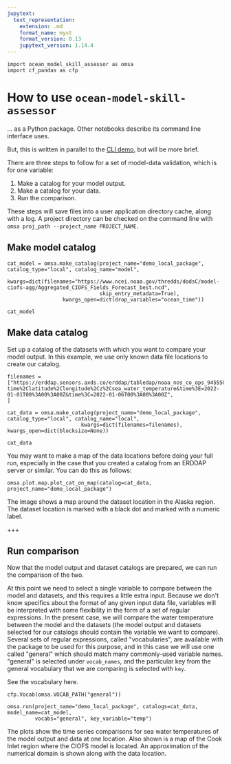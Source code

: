 ```yaml
---
jupytext:
  text_representation:
    extension: .md
    format_name: myst
    format_version: 0.13
    jupytext_version: 1.14.4
---
```


```{code-cell}
import ocean_model_skill_assessor as omsa
import cf_pandas as cfp
```

# How to use `ocean-model-skill-assessor`

... as a Python package. Other notebooks describe its command line interface uses.

But, this is written in parallel to the [CLI demo](https://ocean-model-skill-assessor.readthedocs.io/en/latest/demo_cli.html), but will be more brief.

There are three steps to follow for a set of model-data validation, which is for one variable:
1. Make a catalog for your model output.
2. Make a catalog for your data.
3. Run the comparison.

These steps will save files into a user application directory cache, along with a log. A project directory can be checked on the command line with `omsa proj_path --project_name PROJECT_NAME`.


## Make model catalog

```{code-cell}
cat_model = omsa.make_catalog(project_name="demo_local_package", catalog_type="local", catalog_name="model",
                  kwargs=dict(filenames="https://www.ncei.noaa.gov/thredds/dodsC/model-ciofs-agg/Aggregated_CIOFS_Fields_Forecast_best.ncd",
                              skip_entry_metadata=True),
                  kwargs_open=dict(drop_variables="ocean_time"))
```

```{code-cell}
cat_model
```

## Make data catalog

Set up a catalog of the datasets with which you want to compare your model output. In this example, we use only known data file locations to create our catalog.

```{code-cell}
filenames = ["https://erddap.sensors.axds.co/erddap/tabledap/noaa_nos_co_ops_9455500.csvp?time%2Clatitude%2Clongitude%2Cz%2Csea_water_temperature&time%3E=2022-01-01T00%3A00%3A00Z&time%3C=2022-01-06T00%3A00%3A00Z",
]

cat_data = omsa.make_catalog(project_name="demo_local_package", catalog_type="local", catalog_name="local",
                        kwargs=dict(filenames=filenames), kwargs_open=dict(blocksize=None))
```

```{code-cell}
cat_data
```

You may want to make a map of the data locations before doing your full run, especially in the case that you created a catalog from an ERDDAP server or similar. You can do this as follows:

```{code-cell}
omsa.plot.map.plot_cat_on_map(catalog=cat_data, project_name="demo_local_package")
```

The image shows a map around the dataset location in the Alaska region. The dataset location is marked with a black dot and marked with a numeric label.

+++

## Run comparison

Now that the model output and dataset catalogs are prepared, we can run the comparison of the two.

At this point we need to select a single variable to compare between the model and datasets, and this requires a little extra input. Because we don't know specifics about the format of any given input data file, variables will be interpreted with some flexibility in the form of a set of regular expressions. In the present case, we will compare the water temperature between the model and the datasets (the model output and datasets selected for our catalogs should contain the variable we want to compare). Several sets of regular expressions, called "vocabularies", are available with the package to be used for this purpose, and in this case we will use one called "general" which should match many commonly-used variable names. "general" is selected under `vocab_names`, and the particular key from the general vocabulary that we are comparing is selected with `key`.

See the vocabulary here.

```{code-cell}
cfp.Vocab(omsa.VOCAB_PATH("general"))
```

```{code-cell}
omsa.run(project_name="demo_local_package", catalogs=cat_data, model_name=cat_model,
         vocabs="general", key_variable="temp")
```

The plots show the time series comparisons for sea water temperatures of the model output and data at one location. Also shown is a map of the Cook Inlet region where the CIOFS model is located. An approximation of the numerical domain is shown along with the data location.
